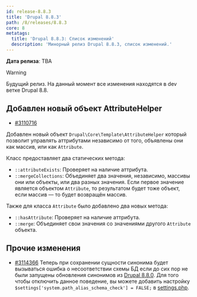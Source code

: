 ```yaml
---
id: release-8.8.3
title: 'Drupal 8.8.3'
path: /8/releases/8.8.3
core: 8
metatags:
  title: 'Drupal 8.8.3: Список изменений'
  description: 'Минорный релиз Drupal 8.8.3, список изменений.'
---
```


**Дата релиза**: TBA

> [!WARNING]
> Будущий релиз. На данный момент все изменения находятся в dev ветке Drupal 8.8.

## Добавлен новый объект AttributeHelper

- [#3110716](https://www.drupal.org/node/3110716)

Добавлен новый объект `Drupal\Core\Template\AttributeHelper` который позволит управлять аттрибутами независимо от того, объявлены они как массив, или как `Attribute`.

Класс предоставляет два статических метода:

- `::attributeExists`: Проверяет на наличие аттрибута.
- `::mergeCollections`: Объединяет два значения, независимо, массивы они или объекты, или два разных значения. Если первое значение является объектом `Attribute`, то результатом будет тоже объект, если массив ­— то будет возвращён массив.

Также для класса `Attribute` было добавлено два новых метода:

- `::hasAttribute`: Проверяет на наличие аттрибута.
- `::merge`: Объединяет свои значения со значениями другого `Attribute` объекта.

## Прочие изменения

- [#3114366](https://www.drupal.org/node/3114366) Теперь при сохранении сущности синонима будет вызываться ошибка о несоответствии схемы БД если до сих пор не были запущены обновления синонимов из [Drupal 8.8.0](release-8.8.0.md).  Для того чтобы отключить данное поведение, вы можете добавить настройку `$settings['system.path_alias_schema_check'] = FALSE;` в [settings.php](../settings-php.md).
